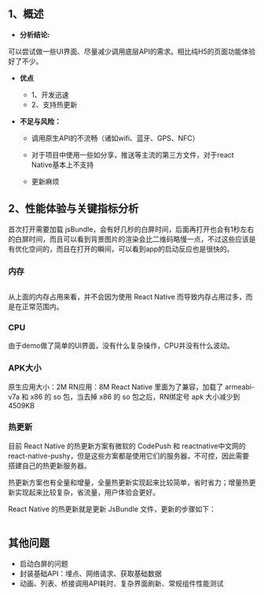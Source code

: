 ## 1、概述

- **分析结论:**

可以尝试做一些UI界面、尽量减少调用底层API的需求。相比纯H5的页面功能体验好了不少。
- **优点**
	- 1、开发迅速
	- 2、支持热更新

- **不足与风险：**

	- 调用原生API的不流畅（诸如wifi、蓝牙、GPS、NFC）
	- 对于项目中使用一些如分享，推送等主流的第三方文件，对于react Native基本上不支持
	
	- 更新麻烦

## 2、性能体验与关键指标分析

首次打开需要加载 jsBundle，会有好几秒的白屏时间，后面再打开也会有1秒左右的白屏时间，而且可以看到背景图片的渲染会比二维码略慢一点，不过这些应该是有优化空间的，而且在打开的瞬间，可以看到app的启动反应也是很快的。

### 内存

![]()

从上面的内存占用来看，并不会因为使用  React Native 而导致内存占用过多，而是在正常范围内。

### CPU
由于demo做了简单的UI界面，没有什么复杂操作，CPU并没有什么波动。

### APK大小

原生应用大小：2M
RN应用：8M
React Native 里面为了兼容，加载了 armeabi-v7a 和 x86 的 so 包，当去掉 x86 的 so 包之后，RN绑定号 apk 大小减少到 4509KB

### 热更新
目前 React Native 的热更新方案有微软的 CodePush 和 reactnative中文网的 react-native-pushy，但是这些方案都是使用它们的服务器，不可控，因此需要搭建自己的热更新服务器。

热更新方案也有全量和增量，全量热更新实现起来比较简单，省时省力；增量热更新实现起来比较复杂，省流量，用户体验会更好。

React Native 的热更新就是更新 JsBundle 文件，更新的步骤如下：

![]()

## 其他问题

- 启动白屏的问题
- 封装基础API：埋点、网络请求、获取基础数据
- 动画、列表、桥接调用API耗时、复杂界面刷新、常规组件性能测试
